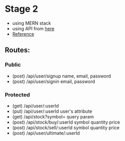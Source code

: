 # Stage 2
- using MERN stack
- using API from [here](https://www.worldtradingdata.com/documentation#stock-and-index-real-time)
- [Reference](https://jasonwatmore.com/post/2019/04/06/react-jwt-authentication-tutorial-example)

## Routes:
### Public
- (post) /api/user/signup
name, email, password
- (post) /api/user/signin
email, password
### Protected
- (get)  /api/user/:userId
- (put)  /api/user/:userId
user's attribute
- (get)  /api/stock?symbol=
query param
- (post) /api/stock/buy/:userId
symbol quantity price
- (post) /api/stock/sell/:userId
symbol quantity price
- (post) /api/user/ultimate/:userId
